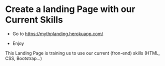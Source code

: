 # Create a landing Page with our Current Skills

* Go to https://mythplanding.herokuapp.com/

* Enjoy

This Landing Page is training us to use our current (fron-end) skills (HTML, CSS, Bootstrap...)
